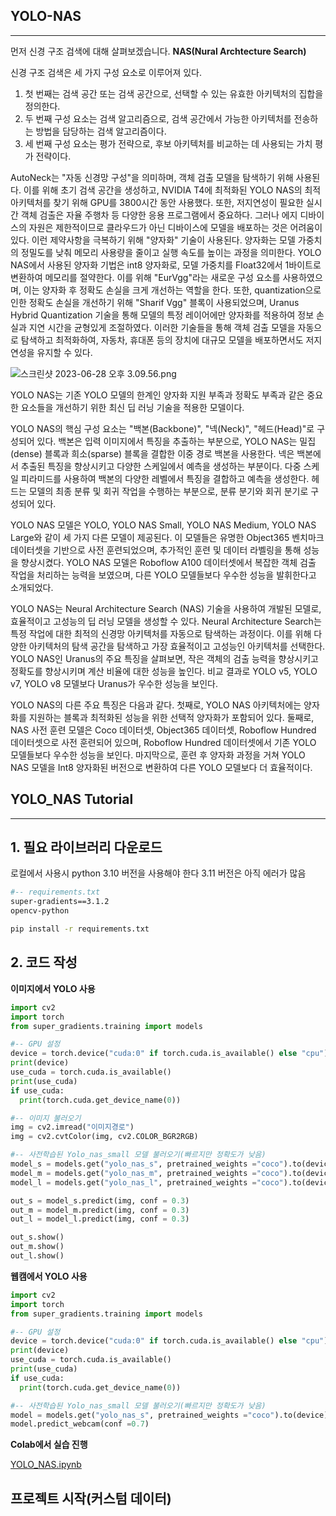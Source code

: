 ## YOLO-NAS

---

먼저 신경 구조 검색에 대해 살펴보겠습니다. **NAS(Nural Archtecture Search)**

신경 구조 검색은 세 가지 구성 요소로 이루어져 있다.

1. 첫 번째는 검색 공간 또는 검색 공간으로, 선택할 수 있는 유효한 아키텍처의 집합을 정의한다.
2. 두 번째 구성 요소는 검색 알고리즘으로, 검색 공간에서 가능한 아키텍처를 전송하는 방법을 담당하는 검색 알고리즘이다.
3. 세 번째 구성 요소는 평가 전략으로, 후보 아키텍처를 비교하는 데 사용되는 가치 평가 전략이다.

AutoNeck는 "자동 신경망 구성"을 의미하며, 객체 검출 모델을 탐색하기 위해 사용된다. 이를 위해 초기 검색 공간을 생성하고, NVIDIA T4에 최적화된 YOLO NAS의 최적 아키텍처를 찾기 위해 GPU를 3800시간 동안 사용했다. 또한, 저지연성이 필요한 실시간 객체 검출은 자율 주행차 등 다양한 응용 프로그램에서 중요하다. 그러나 에지 디바이스의 자원은 제한적이므로 클라우드가 아닌 디바이스에 모델을 배포하는 것은 어려움이 있다. 이런 제약사항을 극복하기 위해 "양자화" 기술이 사용된다. 양자화는 모델 가중치의 정밀도를 낮춰 메모리 사용량을 줄이고 실행 속도를 높이는 과정을 의미한다. YOLO NAS에서 사용된 양자화 기법은 int8 양자화로, 모델 가중치를 Float32에서 1바이트로 변환하여 메모리를 절약한다. 이를 위해 "EurVgg"라는 새로운 구성 요소를 사용하였으며, 이는 양자화 후 정확도 손실을 크게 개선하는 역할을 한다. 또한, quantization으로 인한 정확도 손실을 개선하기 위해 "Sharif Vgg" 블록이 사용되었으며, Uranus Hybrid Quantization 기술을 통해 모델의 특정 레이어에만 양자화를 적용하여 정보 손실과 지연 시간을 균형있게 조절하였다. 이러한 기술들을 통해 객체 검출 모델을 자동으로 탐색하고 최적화하여, 자동차, 휴대폰 등의 장치에 대규모 모델을 배포하면서도 저지연성을 유지할 수 있다.

![스크린샷 2023-06-28 오후 3.09.56.png](https://s3-us-west-2.amazonaws.com/secure.notion-static.com/07c68990-9bf6-4729-bc72-7a1c3d3488fc/%E1%84%89%E1%85%B3%E1%84%8F%E1%85%B3%E1%84%85%E1%85%B5%E1%86%AB%E1%84%89%E1%85%A3%E1%86%BA_2023-06-28_%E1%84%8B%E1%85%A9%E1%84%92%E1%85%AE_3.09.56.png)

YOLO NAS는 기존 YOLO 모델의 한계인 양자화 지원 부족과 정확도 부족과 같은 중요한 요소들을 개선하기 위한 최신 딥 러닝 기술을 적용한 모델이다.

YOLO NAS의 핵심 구성 요소는 "백본(Backbone)", "넥(Neck)", "헤드(Head)"로 구성되어 있다. 백본은 입력 이미지에서 특징을 추출하는 부분으로, YOLO NAS는 밀집(dense) 블록과 희소(sparse) 블록을 결합한 이중 경로 백본을 사용한다. 넥은 백본에서 추출된 특징을 향상시키고 다양한 스케일에서 예측을 생성하는 부분이다. 다중 스케일 피라미드를 사용하여 백본의 다양한 레벨에서 특징을 결합하고 예측을 생성한다. 헤드는 모델의 최종 분류 및 회귀 작업을 수행하는 부분으로, 분류 분기와 회귀 분기로 구성되어 있다.

YOLO NAS 모델은 YOLO, YOLO NAS Small, YOLO NAS Medium, YOLO NAS Large와 같이 세 가지 다른 모델이 제공된다. 이 모델들은 유명한 Object365 벤치마크 데이터셋을 기반으로 사전 훈련되었으며, 추가적인 훈련 및 데이터 라벨링을 통해 성능을 향상시켰다. YOLO NAS 모델은 Roboflow A100 데이터셋에서 복잡한 객체 검출 작업을 처리하는 능력을 보였으며, 다른 YOLO 모델들보다 우수한 성능을 발휘한다고 소개되었다.

YOLO NAS는 Neural Architecture Search (NAS) 기술을 사용하여 개발된 모델로, 효율적이고 고성능의 딥 러닝 모델을 생성할 수 있다. Neural Architecture Search는 특정 작업에 대한 최적의 신경망 아키텍처를 자동으로 탐색하는 과정이다. 이를 위해 다양한 아키텍처의 탐색 공간을 탐색하고 가장 효율적이고 고성능인 아키텍처를 선택한다. YOLO NAS인 Uranus의 주요 특징을 살펴보면, 작은 객체의 검출 능력을 향상시키고 정확도를 향상시키며 계산 비율에 대한 성능을 높인다. 비교 결과로 YOLO v5, YOLO v7, YOLO v8 모델보다 Uranus가 우수한 성능을 보인다.

 YOLO NAS의 다른 주요 특징은 다음과 같다. 첫째로, YOLO NAS 아키텍처에는 양자화를 지원하는 블록과 최적화된 성능을 위한 선택적 양자화가 포함되어 있다. 둘째로, NAS 사전 훈련 모델은 Coco 데이터셋, Object365 데이터셋, Roboflow Hundred 데이터셋으로 사전 훈련되어 있으며, Roboflow Hundred 데이터셋에서 기존 YOLO 모델들보다 우수한 성능을 보인다. 마지막으로, 훈련 후 양자화 과정을 거쳐 YOLO NAS 모델을 Int8 양자화된 버전으로 변환하여 다른 YOLO 모델보다 더 효율적이다.

## YOLO_NAS Tutorial

---

## 1. 필요 라이브러리 다운로드

로컬에서 사용시 python 3.10 버전을 사용해야 한다 3.11 버전은 아직 에러가 많음

```bash
#-- requirements.txt
super-gradients==3.1.2
opencv-python
```

```bash
pip install -r requirements.txt
```

## 2. 코드 작성

**이미지에서 YOLO 사용**

```python
import cv2
import torch
from super_gradients.training import models

#-- GPU 설정
device = torch.device("cuda:0" if torch.cuda.is_available() else "cpu")
print(device)
use_cuda = torch.cuda.is_available()
print(use_cuda)
if use_cuda:
  print(torch.cuda.get_device_name(0))

#-- 이미지 불러오기
img = cv2.imread("이미지경로")
img = cv2.cvtColor(img, cv2.COLOR_BGR2RGB)

#-- 사전학습된 Yolo_nas_small 모델 불러오기(빠르지만 정확도가 낮음)
model_s = models.get("yolo_nas_s", pretrained_weights ="coco").to(device)
model_m = models.get("yolo_nas_m", pretrained_weights ="coco").to(device)
model_l = models.get("yolo_nas_l", pretrained_weights ="coco").to(device)

out_s = model_s.predict(img, conf = 0.3)
out_m = model_m.predict(img, conf = 0.3)
out_l = model_l.predict(img, conf = 0.3)

out_s.show()
out_m.show()
out_l.show()
```

**웹캠에서 YOLO 사용**

```python
import cv2
import torch
from super_gradients.training import models

#-- GPU 설정
device = torch.device("cuda:0" if torch.cuda.is_available() else "cpu")
print(device)
use_cuda = torch.cuda.is_available()
print(use_cuda)
if use_cuda:
  print(torch.cuda.get_device_name(0))

#-- 사전학습된 Yolo_nas_small 모델 불러오기(빠르지만 정확도가 낮음)
model = models.get("yolo_nas_s", pretrained_weights ="coco").to(device)
model.predict_webcam(conf =0.7)
```

**Colab에서 실습 진행**

[YOLO_NAS.ipynb](https://s3-us-west-2.amazonaws.com/secure.notion-static.com/68813c68-4bd0-4def-8417-a3b4017a9cbb/YOLO_NAS.ipynb)

## 프로젝트 시작(커스텀 데이터)

